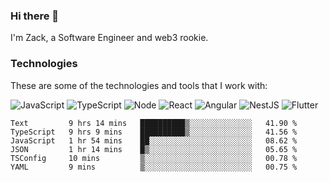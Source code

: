 ### Hi there 👋
I'm Zack, a Software Engineer and web3 rookie.

### Technologies
These are some of the technologies and tools that I work with:

![JavaScript](https://img.shields.io/badge/JavaScript-323330.svg?logo=javascript&logoColor=F7DF1E) 
![TypeScript](https://img.shields.io/badge/TypeScript-007ACC.svg?logo=typescript&logoColor=white) 
![Node](https://img.shields.io/badge/Node.js-43853D.svg?logo=node.js&logoColor=white)
![React](https://img.shields.io/badge/React-20232a.svg?logo=react&logoColor=61DAFB) 
![Angular](https://img.shields.io/badge/Angular-E23237.svg?logo=angularjs&logoColor=white)
![NestJS](https://img.shields.io/badge/NestJS-E0234E?logo=nestjs&logoColor=white)
![Flutter](https://img.shields.io/badge/Flutter-02569B.svg?logo=flutter&logoColor=white)

<!--START_SECTION:waka-->

```text
Text         9 hrs 14 mins   ██████████▒░░░░░░░░░░░░░░   41.90 %
TypeScript   9 hrs 9 mins    ██████████▒░░░░░░░░░░░░░░   41.56 %
JavaScript   1 hr 54 mins    ██░░░░░░░░░░░░░░░░░░░░░░░   08.62 %
JSON         1 hr 14 mins    █▒░░░░░░░░░░░░░░░░░░░░░░░   05.65 %
TSConfig     10 mins         ▒░░░░░░░░░░░░░░░░░░░░░░░░   00.78 %
YAML         9 mins          ▒░░░░░░░░░░░░░░░░░░░░░░░░   00.75 %
```

<!--END_SECTION:waka-->
